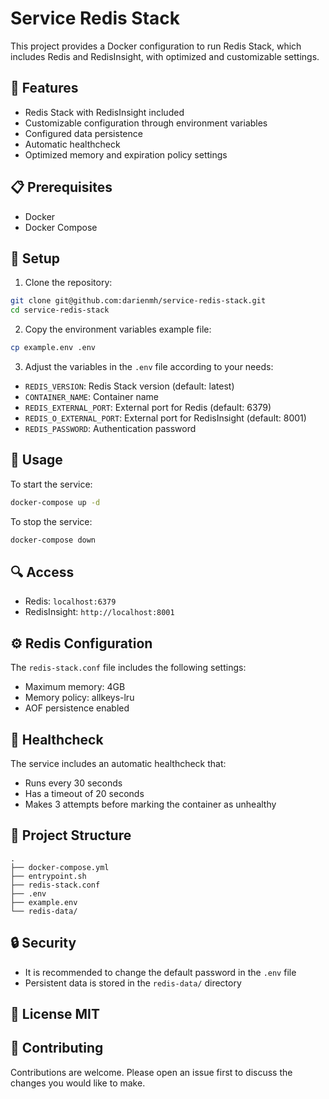 # Service Redis Stack

This project provides a Docker configuration to run Redis Stack, which includes Redis and RedisInsight, with optimized and customizable settings.

## 🚀 Features

- Redis Stack with RedisInsight included
- Customizable configuration through environment variables
- Configured data persistence
- Automatic healthcheck
- Optimized memory and expiration policy settings

## 📋 Prerequisites

- Docker
- Docker Compose

## 🔧 Setup

1. Clone the repository:
```bash
git clone git@github.com:darienmh/service-redis-stack.git
cd service-redis-stack
```

2. Copy the environment variables example file:
```bash
cp example.env .env
```

3. Adjust the variables in the `.env` file according to your needs:
- `REDIS_VERSION`: Redis Stack version (default: latest)
- `CONTAINER_NAME`: Container name
- `REDIS_EXTERNAL_PORT`: External port for Redis (default: 6379)
- `REDIS_O_EXTERNAL_PORT`: External port for RedisInsight (default: 8001)
- `REDIS_PASSWORD`: Authentication password

## 🚀 Usage

To start the service:

```bash
docker-compose up -d
```

To stop the service:

```bash
docker-compose down
```

## 🔍 Access

- Redis: `localhost:6379`
- RedisInsight: `http://localhost:8001`

## ⚙️ Redis Configuration

The `redis-stack.conf` file includes the following settings:
- Maximum memory: 4GB
- Memory policy: allkeys-lru
- AOF persistence enabled

## 🔄 Healthcheck

The service includes an automatic healthcheck that:
- Runs every 30 seconds
- Has a timeout of 20 seconds
- Makes 3 attempts before marking the container as unhealthy

## 📁 Project Structure

```
.
├── docker-compose.yml
├── entrypoint.sh
├── redis-stack.conf
├── .env
├── example.env
└── redis-data/
```

## 🔒 Security

- It is recommended to change the default password in the `.env` file
- Persistent data is stored in the `redis-data/` directory

## 📝 License MIT

## 🤝 Contributing

Contributions are welcome. Please open an issue first to discuss the changes you would like to make.
